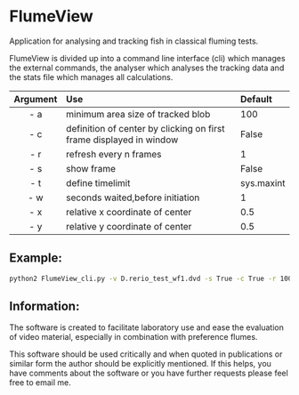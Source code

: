 # FlumeView
Application for analysing and tracking fish in classical fluming tests.

FlumeView is divided up into a command line interface (cli) which manages the external commands, the analyser which analyses the tracking data and the stats file which manages all calculations.

|Argument       | Use           |Default |
|:-------------: |:-------------| :-----|
|- a | minimum area size of tracked blob|100 |
|- c |definition of center by clicking on first frame displayed in window | False|
|- r | refresh every n frames|1 |
| - s| show frame| False|
|- t |define timelimit | sys.maxint|
| - w |seconds waited,before initiation |1 |
| - x |relative x coordinate of center|0.5 |
| - y |relative y coordinate of center| 0.5|

## Example:

```bash
python2 FlumeView_cli.py -v D.rerio_test_wf1.dvd -s True -c True -r 100
```
## Information:

The software is created to facilitate laboratory use and ease the evaluation of video material, especially in combination with preference flumes.

This software should be used critically and when quoted in publications or similar form the author should be explicitly mentioned. If this helps, you have comments about the software or you have further requests please feel free to email me.
